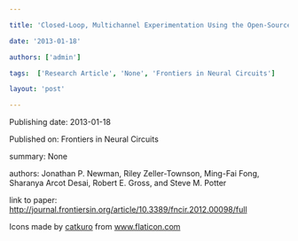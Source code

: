 ---
title: 'Closed-Loop, Multichannel Experimentation Using the Open-Source NeuroRighter Electrophysiology Platform | Frontiers in Neural Circuits'
date: '2013-01-18'
authors: ['admin']
tags:  ['Research Article', 'None', 'Frontiers in Neural Circuits']
layout: 'post'
---
Publishing date: 2013-01-18

Published on: Frontiers in Neural Circuits

summary: None

authors: Jonathan P. Newman, Riley Zeller-Townson, Ming-Fai Fong, Sharanya Arcot Desai, Robert E. Gross, and Steve M. Potter

link to paper: http://journal.frontiersin.org/article/10.3389/fncir.2012.00098/full

Icons made by <a href="https://www.flaticon.com/free-icon/bookshelves_3576884" title="catkuro">catkuro</a> from <a href="https://www.flaticon.com/" title="Flaticon"> www.flaticon.com</a>